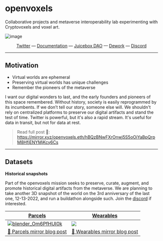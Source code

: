 # openvoxels

Collaborative projects and metaverse interoperability lab experimenting with Cryptovoxels and voxel art.

![image](https://user-images.githubusercontent.com/32600939/192132690-b2223965-841b-44ca-a972-406278c40016.png)
<div align="center">
  <a href="https://twitter.com/openvoxels">Twitter</a>
  &mdash;
  <a href="https://hackmd.io/@XR/voxels">Documentation</a>
  &mdash;
  <a href="https://juicebox.money/@openvoxels">Juicebox DAO</a>
  &mdash;
  <a href="https://app.dework.xyz/m3/openvoxels">Dework</a>
  &mdash;
  <a href="https://discord.gg/m3org">Discord</a>
</div>

---

## Motivation

- Virtual worlds are ephemeral
- Preserving virtual worlds has unique challenges
- Remember the pioneers of the metaverse

I want our digital wonders to last, and the early founders and pioneers of this space remembered. Without history, society is easily reprogrammed by its incumbents. If we don’t tell our story, someone else will. We shouldn't rely on centralized platforms to preserve our digital artifacts and stand the test of time. Twitter is powerful, but it's also a rapid stream. It's useful for data in transit, but not for data at rest.

> Read full post 📃: https://mirror.xyz/openvoxels.eth/hBQzBNwFXrOnwj5S5oOiYaBpQrpM8HfjENYMjKcy6Cs


---

## Datasets

**Historical snapshots**

Part of the openvoxels mission seeks to preserve, curate, augment, and promote historical digital artifacts from the metaverse. We are planning to take another 3D snapshot of the world on the 3rd anniversary of the last one, 12-13-2022, and run a buildathon alongside such. Join the [discord](https://discord.gg/m3org) if interested.


| [Parcels](https://github.com/madjin/Cryptovoxels-snapshots) | [Wearables](https://github.com/M3-org/cryptovoxels-wearables) |
| --- | --------- |
| [![blender_Om6PfHUI0k](https://user-images.githubusercontent.com/32600939/200194527-c628dfd4-fb61-44da-acfb-1db1dab03014.png)](https://github.com/madjin/Cryptovoxels-snapshots) | [![](https://i.imgur.com/9n9cLpt.png)](https://github.com/M3-org/cryptovoxels-wearables) |
| [📃 Parcels mirror blog post](https://mirror.xyz/openvoxels.eth/PDMw151D333CwJx-eGMufPawzbrFqP3Yr6ov_FY4jSk) | [📃 Wearables mirror blog post](https://mirror.xyz/openvoxels.eth/MVy5cs90cH5ae8GNha1goMQHqFAFOKbzVSHCV_fu5jI) |
